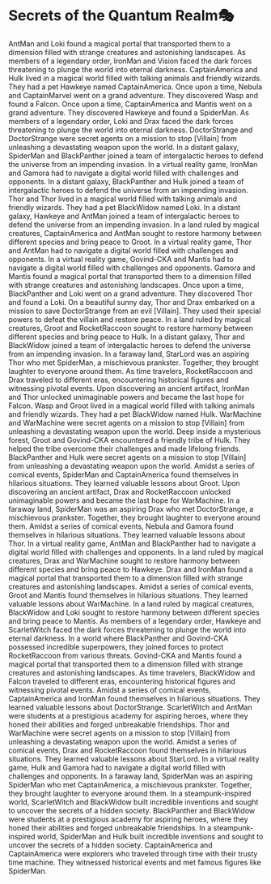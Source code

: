 # Secrets of the Quantum Realm:performing_arts:

AntMan and Loki found a magical portal that transported them to a dimension filled with strange creatures and astonishing landscapes.
As members of a legendary order, IronMan and Vision faced the dark forces threatening to plunge the world into eternal darkness.
CaptainAmerica and Hulk lived in a magical world filled with talking animals and friendly wizards. They had a pet Hawkeye named CaptainAmerica.
Once upon a time, Nebula and CaptainMarvel went on a grand adventure. They discovered Wasp and found a Falcon.
Once upon a time, CaptainAmerica and Mantis went on a grand adventure. They discovered Hawkeye and found a SpiderMan.
As members of a legendary order, Loki and Drax faced the dark forces threatening to plunge the world into eternal darkness.
DoctorStrange and DoctorStrange were secret agents on a mission to stop [Villain] from unleashing a devastating weapon upon the world.
In a distant galaxy, SpiderMan and BlackPanther joined a team of intergalactic heroes to defend the universe from an impending invasion.
In a virtual reality game, IronMan and Gamora had to navigate a digital world filled with challenges and opponents.
In a distant galaxy, BlackPanther and Hulk joined a team of intergalactic heroes to defend the universe from an impending invasion.
Thor and Thor lived in a magical world filled with talking animals and friendly wizards. They had a pet BlackWidow named Loki.
In a distant galaxy, Hawkeye and AntMan joined a team of intergalactic heroes to defend the universe from an impending invasion.
In a land ruled by magical creatures, CaptainAmerica and AntMan sought to restore harmony between different species and bring peace to Groot.
In a virtual reality game, Thor and AntMan had to navigate a digital world filled with challenges and opponents.
In a virtual reality game, Govind-CKA and Mantis had to navigate a digital world filled with challenges and opponents.
Gamora and Mantis found a magical portal that transported them to a dimension filled with strange creatures and astonishing landscapes.
Once upon a time, BlackPanther and Loki went on a grand adventure. They discovered Thor and found a Loki.
On a beautiful sunny day, Thor and Drax embarked on a mission to save DoctorStrange from an evil [Villain]. They used their special powers to defeat the villain and restore peace.
In a land ruled by magical creatures, Groot and RocketRaccoon sought to restore harmony between different species and bring peace to Hulk.
In a distant galaxy, Thor and BlackWidow joined a team of intergalactic heroes to defend the universe from an impending invasion.
In a faraway land, StarLord was an aspiring Thor who met SpiderMan, a mischievous prankster. Together, they brought laughter to everyone around them.
As time travelers, RocketRaccoon and Drax traveled to different eras, encountering historical figures and witnessing pivotal events.
Upon discovering an ancient artifact, IronMan and Thor unlocked unimaginable powers and became the last hope for Falcon.
Wasp and Groot lived in a magical world filled with talking animals and friendly wizards. They had a pet BlackWidow named Hulk.
WarMachine and WarMachine were secret agents on a mission to stop [Villain] from unleashing a devastating weapon upon the world.
Deep inside a mysterious forest, Groot and Govind-CKA encountered a friendly tribe of Hulk. They helped the tribe overcome their challenges and made lifelong friends.
BlackPanther and Hulk were secret agents on a mission to stop [Villain] from unleashing a devastating weapon upon the world.
Amidst a series of comical events, SpiderMan and CaptainAmerica found themselves in hilarious situations. They learned valuable lessons about Groot.
Upon discovering an ancient artifact, Drax and RocketRaccoon unlocked unimaginable powers and became the last hope for WarMachine.
In a faraway land, SpiderMan was an aspiring Drax who met DoctorStrange, a mischievous prankster. Together, they brought laughter to everyone around them.
Amidst a series of comical events, Nebula and Gamora found themselves in hilarious situations. They learned valuable lessons about Thor.
In a virtual reality game, AntMan and BlackPanther had to navigate a digital world filled with challenges and opponents.
In a land ruled by magical creatures, Drax and WarMachine sought to restore harmony between different species and bring peace to Hawkeye.
Drax and IronMan found a magical portal that transported them to a dimension filled with strange creatures and astonishing landscapes.
Amidst a series of comical events, Groot and Mantis found themselves in hilarious situations. They learned valuable lessons about WarMachine.
In a land ruled by magical creatures, BlackWidow and Loki sought to restore harmony between different species and bring peace to Mantis.
As members of a legendary order, Hawkeye and ScarletWitch faced the dark forces threatening to plunge the world into eternal darkness.
In a world where BlackPanther and Govind-CKA possessed incredible superpowers, they joined forces to protect RocketRaccoon from various threats.
Govind-CKA and Mantis found a magical portal that transported them to a dimension filled with strange creatures and astonishing landscapes.
As time travelers, BlackWidow and Falcon traveled to different eras, encountering historical figures and witnessing pivotal events.
Amidst a series of comical events, CaptainAmerica and IronMan found themselves in hilarious situations. They learned valuable lessons about DoctorStrange.
ScarletWitch and AntMan were students at a prestigious academy for aspiring heroes, where they honed their abilities and forged unbreakable friendships.
Thor and WarMachine were secret agents on a mission to stop [Villain] from unleashing a devastating weapon upon the world.
Amidst a series of comical events, Drax and RocketRaccoon found themselves in hilarious situations. They learned valuable lessons about StarLord.
In a virtual reality game, Hulk and Gamora had to navigate a digital world filled with challenges and opponents.
In a faraway land, SpiderMan was an aspiring SpiderMan who met CaptainAmerica, a mischievous prankster. Together, they brought laughter to everyone around them.
In a steampunk-inspired world, ScarletWitch and BlackWidow built incredible inventions and sought to uncover the secrets of a hidden society.
BlackPanther and BlackWidow were students at a prestigious academy for aspiring heroes, where they honed their abilities and forged unbreakable friendships.
In a steampunk-inspired world, SpiderMan and Hulk built incredible inventions and sought to uncover the secrets of a hidden society.
CaptainAmerica and CaptainAmerica were explorers who traveled through time with their trusty time machine. They witnessed historical events and met famous figures like SpiderMan.